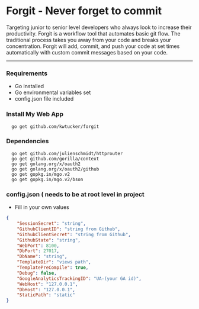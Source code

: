 # Forgit - Never forget to commit
Targeting junior to senior level developers who always look to increase their productivity. Forgit is a workflow tool that automates basic git flow. The traditional process takes you away from your code and breaks your concentration. Forgit will add, commit, and push your code at set times automatically with custom commit messages based on your code.
***
### Requirements
* Go installed
* Go environmental variables set
* config.json file included

### Install My Web App
```
  go get github.com/kwtucker/forgit
```

### Dependencies
```
  go get github.com/julienschmidt/httprouter
  go get github.com/gorilla/context
  go get golang.org/x/oauth2
  go get golang.org/x/oauth2/github
  go get gopkg.in/mgo.v2
  go get gopkg.in/mgo.v2/bson
```

### config.json ( needs to be at root level in project
  * Fill in your own values
```json
{
    "SessionSecret": "string",
    "GithubClientID": "string from Github",
    "GithubClientSecret": "string from Github",
    "GithubState": "string",
    "WebPort": 8100,
    "DbPort": 27017,
    "DbName": "string",
    "TemplateDir": "views path",
    "TemplatePreCompile": true,
    "Debug": false,
    "GoogleAnalyticsTrackingID": "UA-(your GA id)",
    "WebHost": "127.0.0.1",
    "DbHost": "127.0.0.1",
    "StaticPath": "static"
}
```
